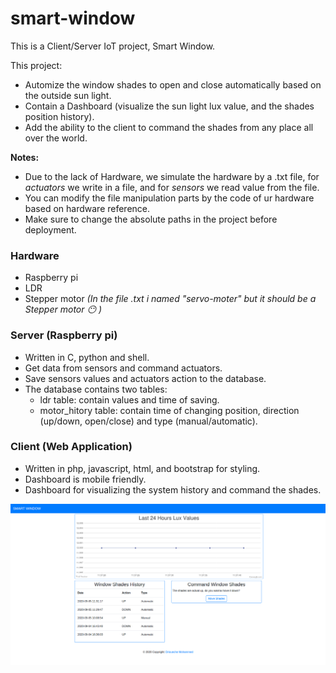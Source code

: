 # smart-window

This is a Client/Server IoT project, Smart Window. 

This project:
- Automize the window shades to open and close automatically based on the outside sun light. 
- Contain a Dashboard (visualize the sun light lux value, and the shades position history).
- Add the ability to the client to command the shades from any place all over the world. 

**Notes:** 
- Due to the lack of Hardware, we simulate the hardware by a .txt file, for *actuators* we write in a file, and for *sensors* we read value from the file. 
- You can modify the file manipulation parts by the code of ur hardware based on hardware reference.
- Make sure to change the absolute paths in the project before deployment.

### Hardware
- Raspberry pi
- LDR
- Stepper motor *(In the file .txt i named "servo-moter" but it should be a Stepper motor  :no_mouth: )* 

### Server (Raspberry pi)
- Written in C, python and shell.
- Get data from sensors and command actuators.
- Save sensors values and actuators action to the database. 
- The database contains two tables: 
  - ldr table: contain values and time of saving.
  - motor_hitory table: contain time of changing position, direction (up/down, open/close) and type (manual/automatic).

### Client (Web Application)
- Written in php, javascript, html, and bootstrap for styling.
- Dashboard is mobile friendly.
- Dashboard for visualizing the system history and command the shades.


![Dashboard](./Screens/Dashboard_screen.png)


